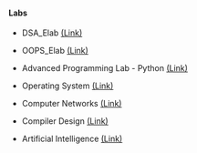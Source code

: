 #### Labs

* DSA_Elab [(Link)](https://github.com/Datta2901/DSA_Elab)
  
* OOPS_Elab [(Link)](https://github.com/Datta2901/OOPS_Elab)
  
* Advanced Programming Lab - Python [(Link)](https://github.com/Datta2901/Python_Lab_Activities)
  
* Operating System [(Link)](https://github.com/Datta2901/OperatingSystem)

* Computer Networks [(Link)](https://github.com/Datta2901/CN-Lab)
  
* Compiler Design [(Link)](https://github.com/Datta2901/Compiler_Design_Lab)
  
* Artificial Intelligence [(Link)](https://github.com/Datta2901/AI_Lab)
  